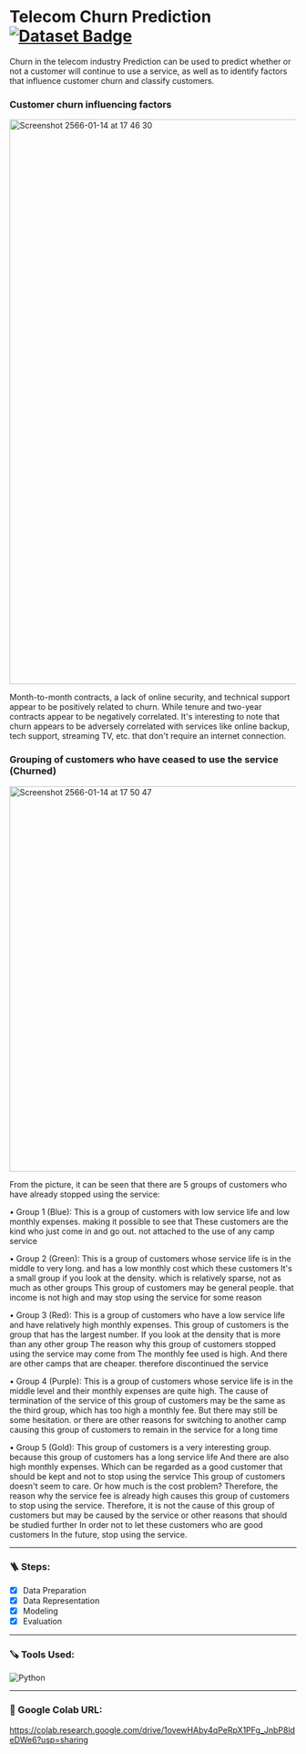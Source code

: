 # Telecom Churn Prediction <a href="https://www.kaggle.com/code/bandiatindra/telecom-churn-prediction/data"><img src="https://img.shields.io/badge/click-for%20dataset-blue" alt="Dataset Badge"></a>

Churn in the telecom industry Prediction can be used to predict whether or not a customer will continue to use a service, as well as to identify factors that influence customer churn and classify customers.

### Customer churn influencing factors

<img width="991" alt="Screenshot 2566-01-14 at 17 46 30" src="https://user-images.githubusercontent.com/99606444/212468254-62f31897-b2ee-4564-9b79-e2cec9c0ca54.png">

Month-to-month contracts, a lack of online security, and technical support appear to be positively related to churn. While tenure and two-year contracts appear to be negatively correlated.
It's interesting to note that churn appears to be adversely correlated with services like online backup, tech support, streaming TV, etc. that don't require an internet connection. 

### Grouping of customers who have ceased to use the service (Churned)

<img width="676" alt="Screenshot 2566-01-14 at 17 50 47" src="https://user-images.githubusercontent.com/99606444/212468410-6df8f794-5ed0-40ed-8eec-b3e2dc989237.png">

From the picture, it can be seen that there are 5 groups of customers who have already stopped using the service:

• Group 1 (Blue): This is a group of customers with low service life and low monthly expenses. making it possible to see that These customers are the kind who just come in and go out. not attached to the use of any camp service

• Group 2 (Green): This is a group of customers whose service life is in the middle to very long. and has a low monthly cost which these customers It's a small group if you look at the density. which is relatively sparse, not as much as other groups This group of customers may be general people. that income is not high and may stop using the service for some reason

• Group 3 (Red): This is a group of customers who have a low service life and have relatively high monthly expenses. This group of customers is the group that has the largest number. If you look at the density that is more than any other group The reason why this group of customers stopped using the service may come from The monthly fee used is high. And there are other camps that are cheaper. therefore discontinued the service

• Group 4 (Purple): This is a group of customers whose service life is in the middle level and their monthly expenses are quite high. The cause of termination of the service of this group of customers may be the same as the third group, which has too high a monthly fee. But there may still be some hesitation. or there are other reasons for switching to another camp causing this group of customers to remain in the service for a long time

• Group 5 (Gold): This group of customers is a very interesting group. because this group of customers has a long service life And there are also high monthly expenses. Which can be regarded as a good customer that should be kept and not to stop using the service This group of customers doesn't seem to care. Or how much is the cost problem? Therefore, the reason why the service fee is already high causes this group of customers to stop using the service. Therefore, it is not the cause of this group of customers but may be caused by the service or other reasons that should be studied further In order not to let these customers who are good customers In the future, stop using the service.

---

### 🪜 Steps:
- [x] Data Preparation
- [x] Data Representation
- [x] Modeling
- [x] Evaluation

---

### 🪚 Tools Used:
![Python](https://img.shields.io/badge/python-%2320232a.svg?style=for-the-badge&logo=python&logoColor=%2361DAFB)
  
---

### 🔗 Google Colab URL: 
<a href = "https://colab.research.google.com/drive/1ovewHAby4qPeRpX1PFg_JnbP8ldeDWe6?usp=sharing">https://colab.research.google.com/drive/1ovewHAby4qPeRpX1PFg_JnbP8ldeDWe6?usp=sharing</a>
